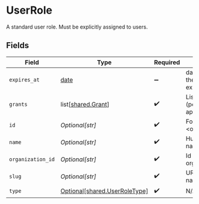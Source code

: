 # UserRole

A standard user role. Must be explicitly assigned to users.


## Fields

| Field                                                                    | Type                                                                     | Required                                                                 | Description                                                              | Example                                                                  |
| ------------------------------------------------------------------------ | ------------------------------------------------------------------------ | ------------------------------------------------------------------------ | ------------------------------------------------------------------------ | ------------------------------------------------------------------------ |
| `expires_at`                                                             | [date](https://docs.python.org/3/library/datetime.html#date-objects)     | :heavy_minus_sign:                                                       | date and time then the role will expire                                  | 2028-07-21T17:32:28Z                                                     |
| `grants`                                                                 | list[[shared.Grant](undefined/models/shared/grant.md)]                   | :heavy_check_mark:                                                       | List of grants (permissions) applied to the role                         |                                                                          |
| `id`                                                                     | *Optional[str]*                                                          | :heavy_check_mark:                                                       | Format: <organization_id>:<slug>                                         | 123:owner                                                                |
| `name`                                                                   | *Optional[str]*                                                          | :heavy_check_mark:                                                       | Human-friendly name for the role                                         | Owner                                                                    |
| `organization_id`                                                        | *Optional[str]*                                                          | :heavy_check_mark:                                                       | Id of an organization                                                    | 123                                                                      |
| `slug`                                                                   | *Optional[str]*                                                          | :heavy_check_mark:                                                       | URL-friendly name for the role                                           | owner                                                                    |
| `type`                                                                   | [Optional[shared.UserRoleType]](undefined/models/shared/userroletype.md) | :heavy_check_mark:                                                       | N/A                                                                      |                                                                          |